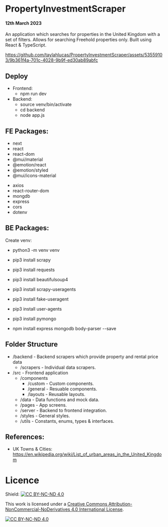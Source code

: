 # PropertyInvestmentScraper
#### 12th March 2023

An application which searches for properties in the United Kingdom with a set of filters.
Allows for searching Freehold properties only.
Built using React & TypeScript.

https://github.com/taylahlucas/PropertyInvestmentScraper/assets/53559103/9b361f4a-701c-4028-9b9f-ed30ab89abfc

## Deploy

- Frontend: 
  - npm run dev
- Backend: 
  - source venv/bin/activate
  - cd backend
  - node app.js

## FE Packages:

  - next
  - react
  - react-dom
  - @mui/material
  - @emotion/react
  - @emotion/styled
  - @mui/icons-material
  <!-- - react-number-format -->
  - axios
  - react-router-dom
  - mongdb
  - express
  - cors
  - dotenv

## BE Packages:

Create venv:
  - python3 -m venv venv

- pip3 install scrapy
- pip3 install requests
- pip3 install beautifulsoup4
- pip3 install scrapy-useragents
- pip3 install fake-useragent
- pip3 install user-agents
- pip3 install pymongo
- npm install express mongodb body-parser --save

## Folder Structure

- /backend - Backend scrapers which provide property and rental price data
  - /scrapers - Individual data scrapers.
- /src - Frontend application
  - /components
    - /custom - Custom components.
    - /general - Resuable components.
    - /layouts - Reusable layouts.
  - /data - Data functions and mock data.
  - /pages - App screens.
  - /server - Backend to frontend integration.
  - /styles - General styles.
  - /utils - Constants, enums, types & interfaces.

## References:

  - UK Towns & Cities: https://en.wikipedia.org/wiki/List_of_urban_areas_in_the_United_Kingdom

# Licence

Shield: [![CC BY-NC-ND 4.0][cc-by-nc-nd-shield]][cc-by-nc-nd]

This work is licensed under a
[Creative Commons Attribution-NonCommercial-NoDerivatives 4.0 International License][cc-by-nc-nd].

[![CC BY-NC-ND 4.0][cc-by-nc-nd-image]][cc-by-nc-nd]

[cc-by-nc-nd]: http://creativecommons.org/licenses/by-nc-nd/4.0/
[cc-by-nc-nd-image]: https://licensebuttons.net/l/by-nc-nd/4.0/88x31.png
[cc-by-nc-nd-shield]: https://img.shields.io/badge/License-CC%20BY--NC--ND%204.0-lightgrey.svg
